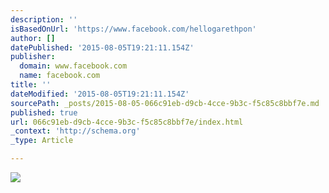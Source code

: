 ```yaml
---
description: ''
isBasedOnUrl: 'https://www.facebook.com/hellogarethpon'
author: []
datePublished: '2015-08-05T19:21:11.154Z'
publisher:
  domain: www.facebook.com
  name: facebook.com
title: ''
dateModified: '2015-08-05T19:21:11.154Z'
sourcePath: _posts/2015-08-05-066c91eb-d9cb-4cce-9b3c-f5c85c8bbf7e.md
published: true
url: 066c91eb-d9cb-4cce-9b3c-f5c85c8bbf7e/index.html
_context: 'http://schema.org'
_type: Article

---
```

![](https://fbstatic-a.akamaihd.net/rsrc.php/v2/y4/r/-PAXP-deijE.gif)